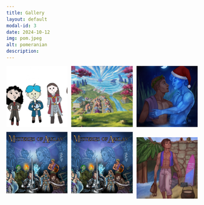 ```yaml
---
title: Gallery
layout: default
modal-id: 3
date: 2024-10-12
img: pom.jpeg
alt: pomeranian
description: 
---
```


<!-- Fancybox CSS -->
  <link rel="stylesheet" href="https://cdn.jsdelivr.net/npm/@fancyapps/ui@4/dist/fancybox.css">
  
  <!-- Custom Styles -->
  <style>
    .gallery-grid {
      display: grid;
      grid-template-columns: repeat(auto-fit, minmax(150px, 1fr)); /* Responsive grid */
      gap: 10px;
    }

.thumbnail {
width: 100%; /* Fill the grid column */
aspect-ratio: 1 / 1; /* Enforce a square shape */
object-fit: cover; /* Crop the image to fit */
cursor: pointer;
transition: transform 0.2s ease;
}

.thumbnail:hover {
transform: scale(1.05);
}

/* Optional close button customization */
.fancybox__close {
font-size: 24px;
color: white;
}
</style>

<div class="gallery-grid">
<a href="img/gallery/originalDnDParty.jpg" data-fancybox="gallery" data-caption="<b>Katie Fletcher, <em>Original Party Portrait</em> (2019). </b>One of the most exciting aspects of D&D is the way imaginative activity inspires yet more imagining. Never was the self-fueling nature of collective storytelling clearer to me than in the fall of 2019, when DM Matt Hale’s imaginative powers inspired the entire group to engage in a range of creative activities. Not only did we participate in communal storytelling at the gaming table, outside of sessions people were writing, drawing—even composing music—to flesh out our shared fictional world. To illustrate, here is the very first portrait of the party, by Katie Fletcher (2019). Her simple yet charming digital illustration captures both the colorful individuality and the innocence of our level-1 characters (from left: Travis, Wynlynn, Val, Teal, Pantaghion, Agenar, and Tilia).">
<img src="img/gallery/originalDnDParty.jpg" alt="Image 1" class="thumbnail" loading="lazy">
</a>
<a href="img/gallery/talpinByDay.jpg" data-fancybox="gallery" data-caption="<b>Janith Tharaka, <em>Talpin City on a Clear Afternoon</em> (2024).</b>
Years ago, when I first sat down to imagine Teal, I quickly found you can’t invent a person without a place. And so the Island of Talpin came into being. At first little more than an assemblage of facts to explain Teal’s backstory, the island became more concrete over the course of the D&D campaign, but the characters never made it to Teal’s island home. Only after the campaign ended, when I embarked on my post-adventure story, did I sit down with DM Matt to work out the island’s topography and the layout of its town. Over the last two years, I thought I’d become thoroughly familiar with Talpin. Still, when Sri Lankan digital artist Janith Tharaka rendered a view of Talpin based on passages from the novel, it was not only a homecoming, but also like seeing the island for the first time.
">
<img src="img/gallery/talpinByDay.jpg" alt="Image 2" class="thumbnail" loading="lazy">
</a>
<a href="img/gallery/talpin_christmas.jpg" data-fancybox="gallery" data-caption="<b>Hyanide, <em>Talpin Christmas</em> (2024).</b> Somewhere in the syncretic world of fantasy, Yuletide is celebrated! And if they ever discovered Christmas, Caed and Teal would be right there with the mistletoe and mulled wine. To evoke the spirit of the holidays, digital artist Hyanide kindly agreed to gussy up her original painting of Teal and Caedmon—we hope you enjoy it. The talented Romanian artist has been hard at work on a series of paintings based on the novel—look out for these in the new year!">
<img src="img/gallery/talpin_christmas.jpg" alt="Image 1" class="thumbnail" loading="lazy">
</a>
<a href="img/gallery/arklan_comic_cover.jpg" data-fancybox="gallery" data-caption="<b>Christine Toh, <em>Mysteries of Arklan Homebrew Campaign</em> (2024). </b> A comic book style portrait reflecting the overall trajectory of the D&D campaign in which Teal and Caedmon first appeared. My good friend Chrys Toh is not only an excellent D&D player and part of the campaign throughout, but also an amazing digital artist.">
    <img src="img/gallery/arklan_comic_cover.jpg" alt="Image 1" class="thumbnail" loading="lazy">
</a>
<a href="img/gallery/arklan_comic_cover.jpg" data-fancybox="gallery" data-caption="<b>Christine Toh, <em>Mysteries of Arklan Homebrew Campaign</em> (2024). </b> A comic book style portrait reflecting the overall trajectory of the D&D campaign in which Teal and Caedmon first appeared. My good friend Chrys Toh is not only an excellent D&D player and part of the campaign throughout, but also an amazing digital artist.">
    <img src="img/gallery/arklan_comic_cover.jpg" alt="Image 1" class="thumbnail" loading="lazy">
</a>

<a href="img/gallery/hooky_at_home.jpg" data-fancybox="gallery" data-caption="<b>Hyanide, <em>Hooky at Home</em> (2024).</b> A portrait in honor of Hooky, a brand new character (no pre-existence as a D&D PC) and out-and-proud trans man. One of the truths that motivates me to write is that we need to make the art we want to experience. I want to read more novels in which LGBTQ+ characters get to play meaningful, important roles&ndash;without necessarily having their sexuality or gender identity become the dominant focus of the story. It’s tricky writing an identifiably gay or trans character who nevertheless resists being stuck in a coming out/living out narrative&ndash;but I hope I’ve managed to achieve something of that balance with Hooky.
">
<img src="img/gallery/hooky_at_home.jpg" alt="Image 1" class="thumbnail" loading="lazy">
</a>

  </div>

  <!-- Fancybox JS -->
  <script src="https://cdn.jsdelivr.net/npm/@fancyapps/ui@4/dist/fancybox.umd.js"></script>
  
  <script>
    Fancybox.bind('[data-fancybox="gallery"]', {
      Toolbar: {
        display: ["close"], // Show close button
      },
      Image: {
        preload: false, // Preload only when opened
      },
      animated: true, // Smooth transitions
    });
  </script>
